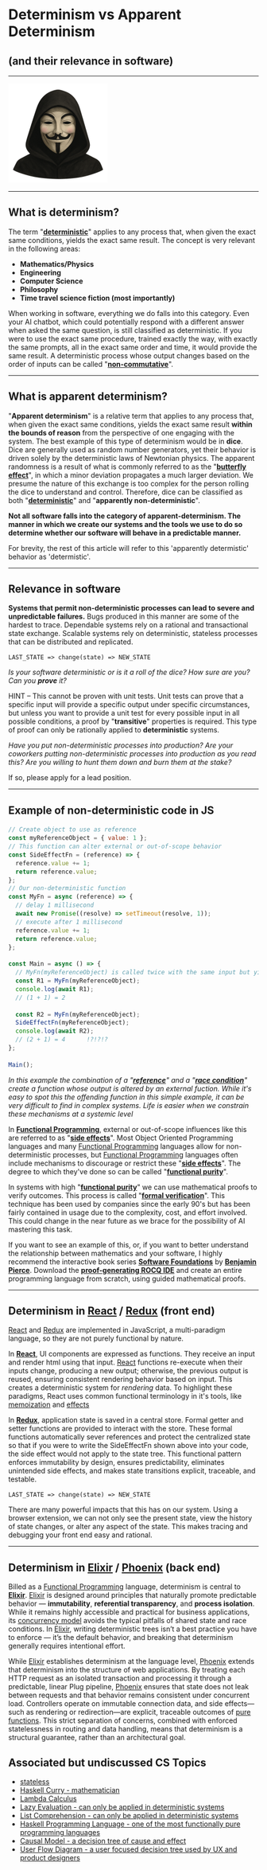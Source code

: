 # Determinism vs Apparent Determinism

## (and their relevance in software)

---

![masked man photo](https://raw.githubusercontent.com/Macioa/ImmutableStuff/master/fp_revo_smallest.png)

---
## **What is determinism?**

The term "[**deterministic**](https://en.wikipedia.org/wiki/Deterministic_system)" applies to any process that, when given the exact same conditions, yields the exact same result. The concept is very relevant in the following areas:

- **Mathematics/Physics**
- **Engineering**
- **Computer Science**
- **Philosophy**
- **Time travel science fiction (most importantly)**

When working in software, everything we do falls into this category. Even your AI chatbot, which could potentially respond with a different answer when asked the same question, is still classified as deterministic. If you were to use the exact same procedure, trained exactly the way, with exactly the same prompts, all in the exact same order and time, it would provide the same result. A deterministic process whose output changes based on the order of inputs can be called "[**non-commutative**](https://en.wikipedia.org/wiki/Noncommutative_property)".

---

## **What is apparent determinism?**

"**Apparent determinism**" is a relative term that applies to any process that, when given the exact same conditions, yields the exact same result **within the bounds of reason** from the perspective of one engaging with the system. The best example of this type of determinism would be in **dice**. Dice are generally used as random number generators, yet their behavior is driven solely by the deterministic laws of Newtonian physics. The apparent randomness is a result of what is commonly referred to as the "[**butterfly effect**](https://en.wikipedia.org/wiki/Butterfly_effect)", in which a minor deviation propagates a much larger deviation. We presume the nature of this exchange is too complex for the person rolling the dice to understand and control. Therefore, dice can be classified as both "[**deterministic**](https://en.wikipedia.org/wiki/Deterministic_system)" and "**apparently non-deterministic**".

**Not all software falls into the category of apparent-determinism. The manner in which we create our systems and the tools we use to do so determine whether our software will behave in a predictable manner.**

For brevity, the rest of this article will refer to this 'apparently determistic' behavior as 'determistic'.

---

## **Relevance in software**

**Systems that permit non-deterministic processes can lead to severe and unpredictable failures.** Bugs produced in this manner are some of the hardest to trace. Dependable systems rely on a rational and transactional state exchange. Scalable systems rely on deterministic, stateless processes that can be distributed and replicated.

```text
LAST_STATE => change(state) => NEW_STATE
```

*Is your software deterministic or is it a roll of the dice? How sure are you? Can you **prove** it?* 

HINT – This cannot be proven with unit tests. Unit tests can prove that a specific input will provide a specific output under specific circumstances, but unless you want to provide a unit test for every possible input in all possible conditions, a proof by "**transitive**" properties is required. This type of proof can only be rationally applied to **deterministic** systems.

*Have you put non-deterministic processes into production? Are your coworkers putting non-deterministic processes into production as you read this? Are you willing to hunt them down and burn them at the stake?*  

If so, please apply for a lead position.

---

## **Example of non-deterministic code in JS**

```js
// Create object to use as reference
const myReferenceObject = { value: 1 };
// This function can alter external or out-of-scope behavior
const SideEffectFn = (reference) => {
  reference.value += 1;
  return reference.value;
};
// Our non-deterministic function
const MyFn = async (reference) => {
  // delay 1 millisecond
  await new Promise((resolve) => setTimeout(resolve, 1));
  // execute after 1 millisecond
  reference.value += 1;
  return reference.value;
};

const Main = async () => {
  // MyFn(myReferenceObject) is called twice with the same input but yields different behavior
  const R1 = MyFn(myReferenceObject);
  console.log(await R1);
  // (1 + 1) = 2

  const R2 = MyFn(myReferenceObject);
  SideEffectFn(myReferenceObject);
  console.log(await R2);
  // (2 + 1) = 4      !?!?!?
};

Main();
```

*In this example the combination of a "[**reference**](<https://en.wikipedia.org/wiki/Reference_(computer_science)>)" and a "[**race condition**](https://en.wikipedia.org/wiki/Race_condition)" create a function whose output is altered by an external fuction. While it's easy to spot this the offending function in this simple example, it can be very difficult to find in complex systems. Life is easier when we constrain these mechanisms at a systemic level*

In **[Functional Programming](https://en.wikipedia.org/wiki/Functional_programming)**, external or out-of-scope influences like this are referred to as "[**side effects**](<https://en.wikipedia.org/wiki/Side_effect_(computer_science)>)". Most Object Oriented Programming languages and many [Functional Programming](https://en.wikipedia.org/wiki/Functional_programming) languages allow for non-deterministic processes, but [Functional Programming](https://en.wikipedia.org/wiki/Functional_programming) languages often include mechanisms to discourage or restrict these "[**side effects**](<https://en.wikipedia.org/wiki/Side_effect_(computer_science)>)". The degree to which they've done so can be called "[**functional purity**](https://en.wikipedia.org/wiki/Pure_function)".

In systems with high "[**functional purity**](https://en.wikipedia.org/wiki/Pure_function)" we can use mathematical proofs to verify outcomes. This process is called "[**formal verification**](https://en.wikipedia.org/wiki/Formal_verification)". This technique has been used by companies since the early 90's but has been fairly contained in usage due to the complexity, cost, and effort involved. This could change in the near future as we brace for the possibility of AI mastering this task.

If you want to see an example of this, or, if you want to better understand the relationship between mathematics and your software, I highly recommend the interactive book series [**Software Foundations**](https://softwarefoundations.cis.upenn.edu/) by [**Benjamin Pierce**](https://www.cis.upenn.edu/~bcpierce/). Download the [**proof-generating ROCQ IDE**](https://rocq-prover.org/) and create an entire programming language from scratch, using guided mathematical proofs.

---

## **Determinism in [React](https://en.wikipedia.org/wiki/React_(software)) / [Redux](https://en.wikipedia.org/wiki/Redux_(JavaScript_library)) (front end)**

[React](https://en.wikipedia.org/wiki/React_(software)) and [Redux](https://en.wikipedia.org/wiki/Redux_(JavaScript_library)) are implemented in JavaScript, a multi-paradigm language, so they are not purely functional by nature.

In **[React](https://en.wikipedia.org/wiki/React_(software))**, UI components are expressed as functions. They receive an input and render html using that input. [React](https://en.wikipedia.org/wiki/React_(software)) functions re-execute when their inputs change, producing a new output; otherwise, the previous output is reused, ensuring consistent rendering behavior based on input. This creates a deterministic system for *rendering* data. To highlight these paradigms, React uses common functional terminology in it's tools, like [memoization](https://www.w3schools.com/react/react_usememo.asp) and [effects](https://www.w3schools.com/react/react_useeffect.asp)

In **[Redux](https://en.wikipedia.org/wiki/Redux_(JavaScript_library))**, application state is saved in a central store. Formal getter and setter functions are provided to interact with the store. These formal functions automatically sever references and protect the centralized state so that if you were to write the SideEffectFn shown above into your code, the side effect would not apply to the state tree. This functional pattern enforces immutability by design, ensures predictability, eliminates unintended side effects, and makes state transitions explicit, traceable, and testable.

```text
LAST_STATE => change(state) => NEW_STATE
```

There are many powerful impacts that this has on our system. Using a browser extension, we can not only see the present state, view the history of state changes, or alter any aspect of the state. This makes tracing and debugging your front end easy and rational.

---

## **Determinism in [Elixir](<https://en.wikipedia.org/wiki/Elixir_(programming_language)>) / [Phoenix](https://en.wikipedia.org/wiki/Phoenix_(web_framework)) (back end)**

Billed as a [Functional Programming](https://en.wikipedia.org/wiki/Functional_programming) language, determinism is central to **[Elixir](<https://en.wikipedia.org/wiki/Elixir_(programming_language)>)**. [Elixir](<https://en.wikipedia.org/wiki/Elixir_(programming_language)>) is designed around principles that naturally promote predictable behavior — **immutability**, **referential transparency**, and **process isolation**. While it remains highly accessible and practical for business applications, its [concurrency model](https://elixirschool.com/en/lessons/intermediate/concurrency) avoids the typical pitfalls of shared state and race conditions. In [Elixir](<https://en.wikipedia.org/wiki/Elixir_(programming_language)>), writing deterministic trees isn’t a best practice you have to enforce — it’s the default behavior, and breaking that determinism generally requires intentional effort.

While [Elixir](<https://en.wikipedia.org/wiki/Elixir_(programming_language)>) establishes determinism at the language level, [Phoenix](https://en.wikipedia.org/wiki/Phoenix_(web_framework)) extends that determinism into the structure of web applications. By treating each HTTP request as an isolated transaction and processing it through a predictable, linear Plug pipeline, [Phoenix](https://en.wikipedia.org/wiki/Phoenix_(web_framework)) ensures that state does not leak between requests and that behavior remains consistent under concurrent load. Controllers operate on immutable connection data, and side effects—such as rendering or redirection—are explicit, traceable outcomes of [pure functions](https://en.wikipedia.org/wiki/Pure_function). This strict separation of concerns, combined with enforced statelessness in routing and data handling, means that determinism is a structural guarantee, rather than an architectural goal.

## Associated but undiscussed CS Topics
- [stateless](https://en.wiktionary.org/wiki/stateless)
- [Haskell Curry - mathematician](https://en.wikipedia.org/wiki/Haskell_Curry)
- [Lambda Calculus](https://en.wikipedia.org/wiki/Lambda_calculus)
- [Lazy Evaluation - can only be applied in deterministic systems](https://en.wikipedia.org/wiki/Lazy_evaluation)
- [List Comprehension - can only be applied in deterministic systems](https://en.wikipedia.org/wiki/List_comprehension)
- [Haskell Programming Language - one of the most functionally pure programming languages](https://en.wikipedia.org/wiki/Haskell_(programming_language))
- [Causal Model - a decision tree of cause and effect](https://en.wikipedia.org/wiki/Causal_model)
- [User Flow Diagram - a user focused decision tree used by UX and product designers](https://careerfoundry.com/en/blog/ux-design/what-are-user-flows/)